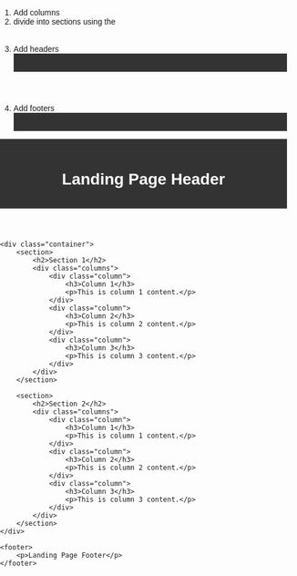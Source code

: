 1. Add columns
2. divide into sections using the <section>
3. Add headers <Header>
4. Add footers <Footer>

<!DOCTYPE html>
<html lang="en">
<head>
    <meta charset="UTF-8">
    <meta name="viewport" content="width=device-width, initial-scale=1.0">
    <title>Basic Landing Page</title>
    <style>
        body {
            font-family: Arial, sans-serif;
            margin: 0;
            padding: 0;
            box-sizing: border-box;
        }
        header, footer {
            background-color: #333;
            color: #fff;
            text-align: center;
            padding: 1rem 0;
        }
        .container {
            max-width: 1200px;
            margin: 0 auto;
            padding: 1rem;
        }
        .columns {
            display: flex;
            gap: 1rem;
        }
        .column {
            flex: 1;
            background-color: #f4f4f4;
            padding: 1rem;
            border: 1px solid #ddd;
        }
        section {
            margin: 2rem 0;
        }
    </style>
</head>
<body>
    <header>
        <h1>Landing Page Header</h1>
    </header>
    
    <div class="container">
        <section>
            <h2>Section 1</h2>
            <div class="columns">
                <div class="column">
                    <h3>Column 1</h3>
                    <p>This is column 1 content.</p>
                </div>
                <div class="column">
                    <h3>Column 2</h3>
                    <p>This is column 2 content.</p>
                </div>
                <div class="column">
                    <h3>Column 3</h3>
                    <p>This is column 3 content.</p>
                </div>
            </div>
        </section>
        
        <section>
            <h2>Section 2</h2>
            <div class="columns">
                <div class="column">
                    <h3>Column 1</h3>
                    <p>This is column 1 content.</p>
                </div>
                <div class="column">
                    <h3>Column 2</h3>
                    <p>This is column 2 content.</p>
                </div>
                <div class="column">
                    <h3>Column 3</h3>
                    <p>This is column 3 content.</p>
                </div>
            </div>
        </section>
    </div>
    
    <footer>
        <p>Landing Page Footer</p>
    </footer>
</body>
</html>
